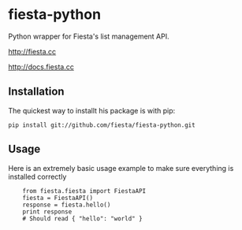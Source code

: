 # fiesta-python

Python wrapper for Fiesta's list management API.

http://fiesta.cc

http://docs.fiesta.cc



## Installation
The quickest way to installt his package is with pip:

    pip install git://github.com/fiesta/fiesta-python.git

## Usage

Here is an extremely basic usage example to make sure everything is installed correctly

```pyton
    from fiesta.fiesta import FiestaAPI
    fiesta = FiestaAPI()
    response = fiesta.hello()
    print response
    # Should read { "hello": "world" }
```